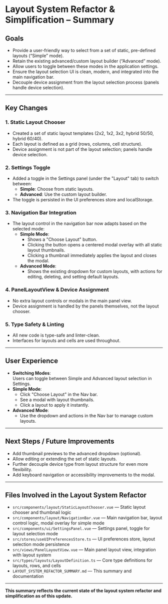 # Layout System Refactor & Simplification – Summary

## Goals

- Provide a user-friendly way to select from a set of static, pre-defined layouts (“Simple” mode).
- Retain the existing advanced/custom layout builder (“Advanced” mode).
- Allow users to toggle between these modes in the application settings.
- Ensure the layout selection UI is clean, modern, and integrated into the main navigation bar.
- Decouple device assignment from the layout selection process (panels handle device selection).

---

## Key Changes

### 1. **Static Layout Chooser**

- Created a set of static layout templates (2x2, 1x2, 3x2, hybrid 50/50, hybrid 60/40).
- Each layout is defined as a grid (rows, columns, cell structure).
- Device assignment is not part of the layout selection; panels handle device selection.

### 2. **Settings Toggle**

- Added a toggle in the Settings panel (under the "Layout" tab) to switch between:
  - **Simple**: Choose from static layouts.
  - **Advanced**: Use the custom layout builder.
- The toggle is persisted in the UI preferences store and localStorage.

### 3. **Navigation Bar Integration**

- The layout control in the navigation bar now adapts based on the selected mode:
  - **Simple Mode**:
    - Shows a "Choose Layout" button.
    - Clicking the button opens a centered modal overlay with all static layout thumbnails.
    - Clicking a thumbnail immediately applies the layout and closes the modal.
  - **Advanced Mode**:
    - Shows the existing dropdown for custom layouts, with actions for editing, deleting, and setting default layouts.

### 4. **PanelLayoutView & Device Assignment**

- No extra layout controls or modals in the main panel view.
- Device assignment is handled by the panels themselves, not the layout chooser.

### 5. **Type Safety & Linting**

- All new code is type-safe and linter-clean.
- Interfaces for layouts and cells are used throughout.

---

## User Experience

- **Switching Modes**:  
  Users can toggle between Simple and Advanced layout selection in Settings.
- **Simple Mode**:
  - Click "Choose Layout" in the Nav bar.
  - See a modal with layout thumbnails.
  - Click a layout to apply it instantly.
- **Advanced Mode**:
  - Use the dropdown and actions in the Nav bar to manage custom layouts.

---

## Next Steps / Future Improvements

- Add thumbnail previews to the advanced dropdown (optional).
- Allow editing or extending the set of static layouts.
- Further decouple device type from layout structure for even more flexibility.
- Add keyboard navigation or accessibility improvements to the modal.

---

## Files Involved in the Layout System Refactor

- `src/components/layout/StaticLayoutChooser.vue` — Static layout chooser and thumbnail logic
- `src/components/layout/NavigationBar.vue` — Main navigation bar, layout control logic, modal overlay for simple mode
- `src/components/ui/SettingsPanel.vue` — Settings panel, toggle for layout selection mode
- `src/stores/useUIPreferencesStore.ts` — UI preferences store, layout selection mode persistence
- `src/views/PanelLayoutView.vue` — Main panel layout view, integration with layout system
- `src/types/layouts/LayoutDefinition.ts` — Core type definitions for layouts, rows, and cells
- `LAYOUT_SYSTEM_REFACTOR_SUMMARY.md` — This summary and documentation

---

**This summary reflects the current state of the layout system refactor and simplification as of this update.**
